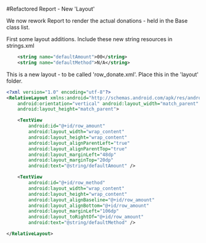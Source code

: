 #Refactored Report - New 'Layout'

We now rework Report to render the actual donations - held in the Base class list.

First some layout additions. Include these new string resources in strings.xml

~~~xml
    <string name="defaultAmount">00</string>
    <string name="defaultMethod">N/A</string>
~~~

This is a new layout - to be called 'row_donate.xml'. Place this in the 'layout' folder.

~~~xml
<?xml version="1.0" encoding="utf-8"?>
<RelativeLayout xmlns:android="http://schemas.android.com/apk/res/android"
    android:orientation="vertical" android:layout_width="match_parent"
    android:layout_height="match_parent">

    <TextView
        android:id="@+id/row_amount"
        android:layout_width="wrap_content"
        android:layout_height="wrap_content"
        android:layout_alignParentLeft="true"
        android:layout_alignParentTop="true"
        android:layout_marginLeft="48dp"
        android:layout_marginTop="20dp"
        android:text="@string/defaultAmount" />

    <TextView
        android:id="@+id/row_method"
        android:layout_width="wrap_content"
        android:layout_height="wrap_content"
        android:layout_alignBaseline="@+id/row_amount"
        android:layout_alignBottom="@+id/row_amount"
        android:layout_marginLeft="106dp"
        android:layout_toRightOf="@+id/row_amount"
        android:text="@string/defaultMethod" />

</RelativeLayout>
~~~

